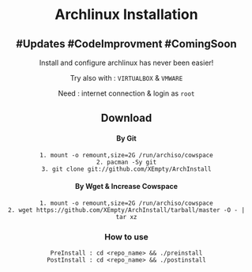 <link rel="stylesheet" type="text/css" media="all" href="css/markdown.css" />

<center>

# Archlinux Installation
## #Updates #CodeImprovment #ComingSoon

Install and configure archlinux has never been easier!

Try also with :
`VIRTUALBOX` & `VMWARE`

Need :
internet connection & login as `root`

## Download
#### By Git 

    1. mount -o remount,size=2G /run/archiso/cowspace
    2. pacman -Sy git
    3. git clone git://github.com/XEmpty/ArchInstall

#### By Wget & Increase Cowspace

    1. mount -o remount,size=2G /run/archiso/cowspace
    2. wget https://github.com/XEmpty/ArchInstall/tarball/master -O - | tar xz

### How to use
  
    PreInstall : cd <repo_name> && ./preinstall
    PostInstall : cd <repo_name> && ./postinstall

</center>
